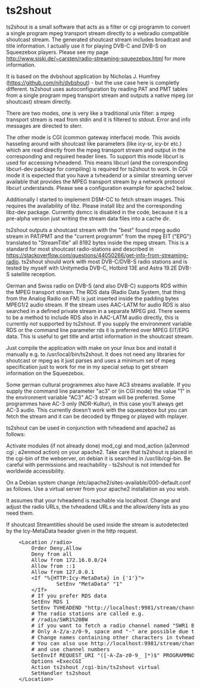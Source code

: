 # ts2shout
ts2shout is a small software that acts as a filter or cgi programm to convert a
single program mpeg transport stream directly to a webradio compatible
shoutcast stream. The generated shoutcast stream includes broadcast and title
information. I actually use it for playing DVB-C and DVB-S on Squeezebox
players. Please see my page
http://www.siski.de/~carsten/radio-streaming-squeezebox.html for more
information.

It is based on the dvbshout application by Nicholas J. Humfrey
(https://github.com/njh/dvbshout) - but the use case here is completly
different. ts2shout uses autoconfiguration by reading PAT and PMT tables from a
single program mpeg transport stream and outputs a native mpeg (or shoutcast) stream 
directly.

There are two modes, one is very like a traditional unix filter: a mpeg transport stream
is read from stdin and it is filtered to stdout. Error and info messages are directed to 
sterr. 

The other mode is CGI (common gateway interface) mode. This avoids hasseling
around with shoutcast like parameters (like icy-sr, icy-br etc.) which are read
directly from the mpeg transport stream and output in the corresponding and
required header lines. To support this mode libcurl is used for accessing
tvheadend. This means libcurl (and the corresponding libcurl-dev package for
compiling) is required for ts2shout to work. In CGI mode it is expected that
you have a tvheadend or a similar streaming server available that provides the
MPEG transport stream by a network protocol libcurl understands. Please see
a configuration example for apache2 below.

Additionally I started to implement DSM-CC to fetch stream images. This
requires the availability of libz. Please install libz and the corresponding
libz-dev package. Currently dsmcc is disabled in the code, because it is a
pre-alpha version just writing the stream data files into a cache dir.

ts2shout outputs a shoutcast stream with the "best" found mpeg audio stream in
PAT/PMT and the "current programm" from the mpeg EIT ("EPG") translated to
"StreamTitle" all 8192 bytes inside the mpeg stream. This is a standard for
most shoutcast radio-stations and described in
https://stackoverflow.com/questions/44050266/get-info-from-streaming-radio.
ts2shout should work with most DVB-C/DVB-S radio stations and is tested by
myself with Unitymedia DVB-C, Hotbird 13E and Astra 19.2E DVB-S satellite
reception.

German and Swiss radio on DVB-S (and also DVB-C) supports RDS within the MPEG
transport stream. The RDS data (Radio Data System, that thing from the Analog
Radio on FM) is just inserted inside the padding bytes MPEG1/2 audio stream. If
the stream uses AAC-LATM for audio RDS is also searched in a defined private
stream in a separate MPEG pid. There seems to be a method to include RDS also
in AAC-LATM audio directly, this is currently *not* supported by ts2shout. If
you supply the environment variable RDS or the command line parameter rds it is
preferred over MPEG EIT/EPG data. This is useful to get title and artist
information in the shoutcast stream.

Just compile the application with make on your linux box and install it
manually e.g. to /usr/local/bin/ts2shout. It does not need any libraries for
shoutcast or mpeg as it just parses and uses a minimum set of mpeg
specification just to work for me in my special setup to get stream information
on the Squeezebox.

Some german cultural programmes also have AC3 streams available. If you supply
the command line parameter "ac3" or (in CGI mode) the value "1" in the
environment variable "AC3" AC-3 stream will be preferred. Some programmes have
AC-3 only (NDR-Kultur), in this case you'll always get AC-3 audio. This
currently doesn't work with the squeezebox but you can fetch the stream and it
can be decoded by ffmpeg or played with mplayer.

ts2shout can be used in conjunction with tvheadend and apache2 as follows: 

Activate modules (if not already done) mod_cgi and mod_action (a2enmod cgi ;
a2enmod action) on your apache2.  Take care that ts2shout is placed in the
cgi-bin of the webserver, on debian it is searched in /usr/lib/cgi-bin. Be careful
with permissions and reachability - ts2shout is not intended for worldwide accessibility.

On a Debian system change /etc/apache2/sites-available/000-default.conf as follows. Use a virtual server
from your apache2 installation as you wish. 

It assumes that your tvheadend is reachable via localhost. Change and adjust the radio
URLs, the tvheadend URLs and the allow/deny lists as you need them. 

If shoutcast Streamtitles should be used inside the stream is autodetected by
the Icy-MetaData header given in the http request. 

<pre>
	&lt;Location /radio&gt;
		Order Deny,Allow
		Deny from all
		Allow from 172.16.0.0/24
		Allow from ::1
		Allow from 127.0.0.1
		&lt;If "%{HTTP:Icy-MetaData} in {'1'}"&gt;
				SetEnv "MetaData" "1"
		&lt;/If&gt;
		# If you prefer RDS data
		SetEnv RDS 1 
		SetEnv TVHEADEND "http://localhost:9981/stream/channelname"
		# The radio stations are called e.g. 
		# /radio/SWR1%20BW 
		# if you want to fetch a radio channel named "SWR1 BW" in tvheadend
		# Only A-Z/a-z/0-9, space and "-" are possible due to the regex.
		# Change names containing other characters in tvheadend frontend 
		# You can also use http://localhost:9981/stream/channelnumber 
		# and use channel numbers
		SetEnvIf REQUEST_URI "([-A-Za-z0-9_ ]*)$" PROGRAMMNO=$1
		Options +ExecCGI
		Action ts2shout /cgi-bin/ts2shout virtual
		SetHandler ts2shout
	&lt;/Location&gt;
</pre>

